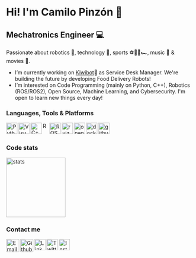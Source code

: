 # Hi! I'm Camilo Pinzón 👋
## Mechatronics Engineer :computer:

Passionate about robotics 🤖, technology 🚀, sports ⚽🚴🏈🏎️, music 🎸 & movies 🎥.

- I’m currently working on [Kiwibot](https://www.kiwibot.com)🥝 as Service Desk Manager. We're building the future by developing Food Delivery Robots!
- I’m interested on Code Programming (mainly on Python, C++), Robotics (ROS/ROS2), Open Source, Machine Learning, and Cybersecurity. I'm open to learn new things every day!

### Languages, Tools & Platforms

[<img align="left" alt="Python" height="30px" src="https://upload.wikimedia.org/wikipedia/commons/thumb/c/c3/Python-logo-notext.svg/1024px-Python-logo-notext.svg.png" />][python]
[<img align="left" alt="Visual Studio Code" height="30px" src="https://upload.wikimedia.org/wikipedia/commons/thumb/9/9a/Visual_Studio_Code_1.35_icon.svg/1024px-Visual_Studio_Code_1.35_icon.svg.png" />][vscode]
[<img align="left" alt="C++" height="30px" src="https://upload.wikimedia.org/wikipedia/commons/thumb/1/18/ISO_C%2B%2B_Logo.svg/306px-ISO_C%2B%2B_Logo.svg.png" />][c]
[<img align="left" alt="ROS" height="15px" src="https://camo.githubusercontent.com/8fbe45b3aa44949d5cb3ce7619f1e7bb3bea0630/68747470733a2f2f75706c6f61642e77696b696d656469612e6f72672f77696b6970656469612f636f6d6d6f6e732f622f62622f526f735f6c6f676f2e737667" />][ros]
[<img align="left" alt="ROS2" height="30px" src="https://avatars3.githubusercontent.com/u/3979232?s=400&v=4" />][ros2]
[<img align="left" alt="rviz" height="30px" src="https://store.yonohub.com/wp-content/uploads/2020/06/rviz.svg" />][rviz]
[<img align="left" alt="opencv" height="30px" src="https://upload.wikimedia.org/wikipedia/commons/3/32/OpenCV_Logo_with_text_svg_version.svg" />][opencv]
[<img align="left" alt="docker" height="30px" src="https://camo.githubusercontent.com/0af9f441e28f0f6acee28ca34e9ad438fd291fa3/68747470733a2f2f75706c6f61642e77696b696d656469612e6f72672f77696b6970656469612f636f6d6d6f6e732f342f34652f446f636b65725f253238636f6e7461696e65725f656e67696e652532395f6c6f676f2e737667" />][docker]
[<img align="left" alt="github" height="30px" src="https://upload.wikimedia.org/wikipedia/commons/thumb/9/91/Octicons-mark-github.svg/1024px-Octicons-mark-github.svg.png" />][github]

[vscode]: https://code.visualstudio.com/
[python]: https://www.python.org/
[c]: https://es.wikipedia.org/wiki/C%2B%2B
[ros]: https://www.ros.org/
[ros2]: https://index.ros.org/doc/ros2/
[rviz]: http://wiki.ros.org/rviz
[opencv]: https://opencv.org/
[docker]: https://www.docker.com/
[github]: https://github.com/

<br />
<br />

### Code stats

<img align="center" alt="stats" height="160px" src="https://github-readme-stats.vercel.app/api?username=camilopq97&count_private=true&show_icons=true&theme=algolia&include_all_commits=true" />

### Contact me

[<img align="left" alt="Email" height="35px" src="https://img.icons8.com/external-sbts2018-flat-sbts2018/58/000000/external-email-social-media-basic-1-sbts2018-flat-sbts2018.png" />][email]
[<img align="left" alt="Github" height="35px" src="https://img.icons8.com/nolan/64/github.png" />][github]
[<img align="left" alt="LinkedIn" height="30px" src="https://img.icons8.com/external-justicon-flat-justicon/64/000000/external-linkedin-social-media-justicon-flat-justicon.png" />][linkedin]
[<img align="left" alt="Twitter" height="30px" src="https://img.icons8.com/color/48/000000/twitter--v1.png" />][twitter]
[<img align="left" alt="Instagram" height="30px" src="https://img.icons8.com/fluency/48/000000/instagram-new.png" />][instagram]

[email]: mailto:capinzonq@gmail.com
[github]: https://github.com/camilopq97
[linkedin]: https://www.linkedin.com/in/capinzonq/
[twitter]: https://twitter.com/camilopq97
[instagram]: https://www.instagram.com/capinzonq/

<!--
**camilopq97/camilopq97** is a ✨ _special_ ✨ repository because its `README.md` (this file) appears on your GitHub profile.
<img src=""/>
Here are some ideas to get you started:

- 🔭 I’m currently working on ...
- 🌱 I’m currently learning ...
- 👯 I’m looking to collaborate on ...
- 🤔 I’m looking for help with ...
- 💬 Ask me about ...
- 📫 How to reach me: ...
- 😄 Pronouns: ...
- ⚡ Fun fact: ...
-->
